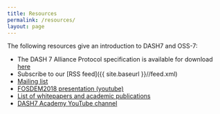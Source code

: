 ```yaml
---
title: Resources
permalink: /resources/
layout: page
---
```


The following resources give an introduction to DASH7 and OSS-7:

+ The DASH 7 Alliance Protocol specification is available for download [here](https://dash7-alliance.org/download-specification/)
+ Subscribe to our [RSS feed]({{ site.baseurl }}//feed.xml)
+ [Mailing list](http://groups.google.com/group/dash7-ap-oss)
+ [FOSDEM2018 presentation (youtube)](https://www.youtube.com/watch?v=T122BjX2Q3E)
+ [List of whitepapers and academic publications](http://www.dash7-alliance.org/whitepapers/)
+ [DASH7 Academy YouTube channel](https://www.youtube.com/channel/UCPUBPUQ-RPhY_FcYJRaCkig)
